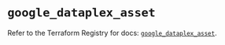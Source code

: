 # `google_dataplex_asset`

Refer to the Terraform Registry for docs: [`google_dataplex_asset`](https://registry.terraform.io/providers/hashicorp/google/6.31.0/docs/resources/dataplex_asset).
